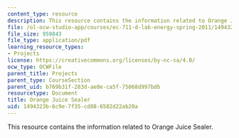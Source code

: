 ```yaml
---
content_type: resource
description: This resource contains the information related to Orange Juice Sealer.
file: /ol-ocw-studio-app/courses/ec-711-d-lab-energy-spring-2011/1494323b6c9e7f35cd886582d22ab20a_MITEC_711S11_proj_rptseal.pdf
file_size: 959843
file_type: application/pdf
learning_resource_types:
- Projects
license: https://creativecommons.org/licenses/by-nc-sa/4.0/
ocw_type: OCWFile
parent_title: Projects
parent_type: CourseSection
parent_uid: b769b31f-283d-ae0e-ca5f-75068d997bdb
resourcetype: Document
title: Orange Juice Sealer
uid: 1494323b-6c9e-7f35-cd88-6582d22ab20a
---
```

This resource contains the information related to Orange Juice Sealer.